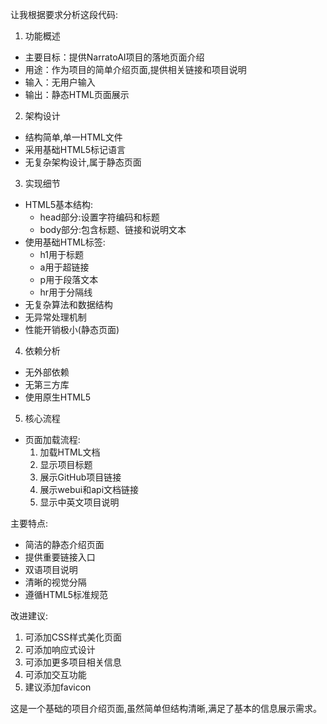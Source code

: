 让我根据要求分析这段代码:

1. 功能概述
- 主要目标：提供NarratoAI项目的落地页面介绍
- 用途：作为项目的简单介绍页面,提供相关链接和项目说明
- 输入：无用户输入
- 输出：静态HTML页面展示

2. 架构设计
- 结构简单,单一HTML文件
- 采用基础HTML5标记语言
- 无复杂架构设计,属于静态页面

3. 实现细节
- HTML5基本结构:
  - head部分:设置字符编码和标题
  - body部分:包含标题、链接和说明文本
- 使用基础HTML标签:
  - h1用于标题
  - a用于超链接
  - p用于段落文本
  - hr用于分隔线
- 无复杂算法和数据结构
- 无异常处理机制
- 性能开销极小(静态页面)

4. 依赖分析
- 无外部依赖
- 无第三方库
- 使用原生HTML5

5. 核心流程
- 页面加载流程:
  1. 加载HTML文档
  2. 显示项目标题
  3. 展示GitHub项目链接
  4. 展示webui和api文档链接 
  5. 显示中英文项目说明

主要特点:
- 简洁的静态介绍页面
- 提供重要链接入口
- 双语项目说明
- 清晰的视觉分隔
- 遵循HTML5标准规范

改进建议:
1. 可添加CSS样式美化页面
2. 可添加响应式设计
3. 可添加更多项目相关信息
4. 可添加交互功能
5. 建议添加favicon

这是一个基础的项目介绍页面,虽然简单但结构清晰,满足了基本的信息展示需求。